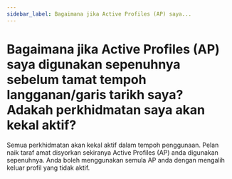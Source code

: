 ```yaml
---
sidebar_label: Bagaimana jika Active Profiles (AP) saya...
---
```


# Bagaimana jika Active Profiles (AP) saya digunakan sepenuhnya sebelum tamat tempoh langganan/garis tarikh saya? Adakah perkhidmatan saya akan kekal aktif?

Semua perkhidmatan akan kekal aktif dalam tempoh penggunaan. Pelan naik taraf amat disyorkan sekiranya Active Profiles (AP) anda digunakan sepenuhnya. Anda boleh menggunakan semula AP anda dengan mengalih keluar profil yang tidak aktif.